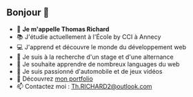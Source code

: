 ## Bonjour 👋

- 🔎 **Je m'appelle Thomas Richard**
- 📚 J'étudie actuellement à l'École by CCI à Annecy
- 💻 J'apprend et découvre le monde du développement web
- 💼 Je suis à la recherche d'un stage et d'une alternance
- 🤔 Je souhaite apprendre de nombreux languages du web
- 🚗 Je suis passionné d'automobile et de jeux vidéos
- 💬 Découvrez [mon portfolio](th-richard-portfolio.vercel.app)
- 📫 Contactez moi : Th.RICHARD2@outlook.com
